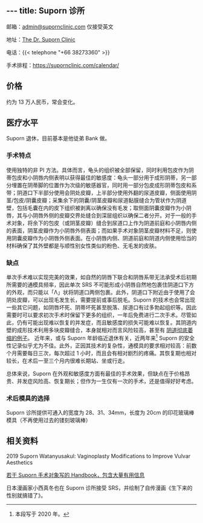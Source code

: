 --- title: Suporn 诊所
---

邮箱：<admin@supornclinic.com> 仅接受英文

地址：[The Dr. Suporn Clinic](https://goo.gl/maps/MJc49C7Lfqh1B7Et6)

电话：{{< telephone "+66 38273360" >}}

手术排程：<https://supornclinic.com/calendar/>

## 价格

约为 13 万人民币，常会变化。

## 医疗水平

Suporn 退休，目前基本是他徒弟 Bank 做。

### 手术特点

使用独特的非 PI 方法。具体而言，龟头的组织被全部保留，同时利用包皮作为阴蒂包皮和小阴唇内侧表明以获得最佳的敏感度：龟头一部分用于成形阴蒂，另一部分埋置在阴蒂脚的位置作为次级的敏感器官，同时用一部分包皮成形阴蒂包皮和系带；阴道口下半部分使用会阴处皮瓣，上半部分使用外翻的尿道皮瓣，侧面使用阴茎/包皮/阴囊皮瓣；采集余下的阴囊/阴茎皮瓣和尿道黏膜缝合为管状作为阴道壁，包括毛囊在内的皮下组织被剥离以确保没有毛发；取侧面阴囊皮瓣作为小阴唇，其与小阴唇外侧的皮瓣交界处缝合到深层组织以确保二者分开。对于一般的手术对象，将余下的包皮（或阴茎皮瓣）缝合到尿道口上作为阴道前庭和小阴唇内侧的表面，阴茎皮瓣作为小阴唇外侧表面；而如果手术对象阴茎皮瓣材料不足，则使用阴囊皮瓣作为小阴唇外侧表面。在小阴唇内侧、阴道前庭和阴道内侧使用恰当的材料确保了其外壁都是与顺性别女性类似的粉色、无毛发的皮肤。

### 缺点

单次手术难以实现完美的效果，如自然的阴唇下联合和阴唇系带无法承受术后初期所需要的通模具频率，因此单次 SRS 不可能形成小阴唇自然地包裹住阴道口下方的外观，而只能以「Λ」状将阴道口两侧包裹。此外，阴道口下附近由于使用了会阴处皮瓣，可以出现毛发生长，需要提前或事后脱毛。Suporn 的技术也会常出现一些其它问题，如阴唇坏死、阴蒂坏死甚至脱落、尿道口有过多勃起组织等。因此需要时可以要求初次手术时保留下更多的组织，一年后免费进行二次手术。尽管如此，仍有可能出现难以恢复的并发症，而且敏感度的损失可能难以恢复。其阴道内壁的成形技术利用多块皮瓣缝合，本身就相对而言风险较高，甚至有 [阴道彻底萎缩的例子](https://www.reddit.com/r/ask_transgender/comments/btceh8/i_fucking_regret_having_srs_with_dr_suporn/)。
近年来，或与 Suporn 年龄临近退休有关，近两年来[^1] Suporn 的安全性记录似乎尤为不佳。此外，正因其技术的复杂性，通模具的要求相对较高：前数个月需要每日三次，每次超过 1 小时，而且会有相对剧烈的疼痛。其恢复期也相对较长，在术后一至三个月内很难长期站、坐或行走。

总体来说，Suporn 在外观和敏感度方面有最佳的手术效果，但缺点在于价格昂贵、并发症风险高、恢复期长；但作为一生仅有一次的手术，还是值得好好考虑。

### 术后模具的选择

Suporn 诊所提供可通入的宽度为 28、31、34mm，长度为 20cm 的印花玻璃棒模具（不再使用过去的镂刻玻璃棒）

## 相关资料

2019 Suporn Watanyusakul: Vaginoplasty Modifications to Improve Vulvar Aesthetics

[若干 Suporn 手术对象写的 Handbook，包含大量有用信息](https://s3.amazonaws.com/Joped/Suporn2015.pdf)

日本漫画家小西真冬也在 Suporn 诊所接受 SRS，并绘制了自传漫画《生下来的性别就搞错了》。

[^1]: 本段写于 2020 年。
